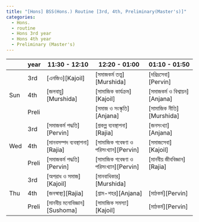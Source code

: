 ```yaml
---
title: "[Hons] BSS(Hons.) Routine [3rd, 4th, Preliminary(Master's)]"
categories:
  - Hons.
  - routine
  - Hons 3rd year
  - Hons 4th year
  - Preliminary (Master's)
---
```


<table>
  <thead>
    <tr>
      <th></th>
      <th>year</th>
      <th>11:30 - 12:10</th>
      <th>12:20 - 01:00</th>
      <th>01:10 - 01:50</th>
    </tr>
  </thead>
  <tbody>
    <!-- row 1 -->
    <tr>
      <td rowspan="3">Sun</td>
      <td>3rd</td>
      <td>[এনজিও][Kajoil]</td>
      <td>[সমাজকর্ম তত্ত্ব][Murshida]</td>
      <td>[দরিদ্রসেবা][Pervin]</td>
    </tr>
    <tr>
      <td>4th</td>
      <td>[জলবায়ু][Murshida]</td>
      <td>[সামাজিক কার্যক্রম][Kajoil]</td>
      <td>[সমাজকর্ম ও বিশ্বায়ন][Anjana]</td>
    </tr>
    <tr>
      <td>Preli</td>
      <td></td>
      <td>[সমাজ ও সংস্কৃতি][Anjana]</td>
      <td>[সামাজিক নীতি][Murshida]</td>
    </tr>
    <!-- row 2 -->
    <tr>
      <td rowspan="3">Wed</td>
      <td>3rd</td>
      <td>[সমাজকর্ম পদ্ধতি][Pervin]</td>
      <td>[প্রকল্প ব্যবস্থাপনা][Rajia]</td>
      <td>[জনসংখ্যা][Anjana]</td>
    </tr>
    <tr>
      <td>4th</td>
      <td>[মানবসম্পদ ব্যবস্থাপনা][Rajia]</td>
      <td>[সামাজিক গবেষণা ও পরিসংখ্যান][Pervin]</td>
      <td>[সমাজসেবা][Kajoil]</td>
    </tr>
    <tr>
      <td>Preli</td>
      <td>[সমাজকর্ম পদ্ধতি][Pervin]</td>
      <td>[সামাজিক গবেষণা ও পরিসংখ্যান][Pervin]</td>
      <td>[মানবীয় জীববিজ্ঞান][Rajia]</td>
    </tr>
    <!-- row 3 -->
    <tr>
      <td rowspan="3">Thu</td>
      <td>3rd</td>
      <td>[অপরাধ ও সমাজ][Kajoil]</td>
      <td>[মানবাধিকার][Murshida]</td>
      <td></td>
    </tr>
    <tr>
      <td>4th</td>
      <td>[জনস্বাস্থ্য][Rajia]</td>
      <td>[গ্রাম-শহর][Anjana]</td>
      <td>[মাঠকর্ম][Pervin]</td>
    </tr>
    <tr>
      <td>Preli</td>
      <td>[মানবীয় মনোবিজ্ঞান][Sushoma]</td>
      <td>[সামাজিক সমস্যা][Kajoil]</td>
      <td>[মাঠকর্ম][Pervin]</td>
    </tr>
  </tbody>
</table>

[Kajoil]: https://us04web.zoom.us/j/2313330413?pwd=YXBaeTllSHplazVEd3RsQ25KYzlVQT09
[Murshida]: https://us04web.zoom.us/j/3382432996?pwd=TlFRdUZkNVRCUGFvNnFEMWJpeUMwUT09
[Rajia]: https://us04web.zoom.us/j/2454783175?pwd=eHEyUHRucGk4TUU1YXFnSWMvSTVRUT09
[Pervin]: https://us04web.zoom.us/j/2926220326?pwd=bG1iVkQwL05DeEFpS09JUktPcy9Jdz09
[Anjana]: https://us04web.zoom.us/j/79709827994?pwd=M3dGQlRESldheDJXZzlZVmRzeitQZz09
[Sushoma]: none
